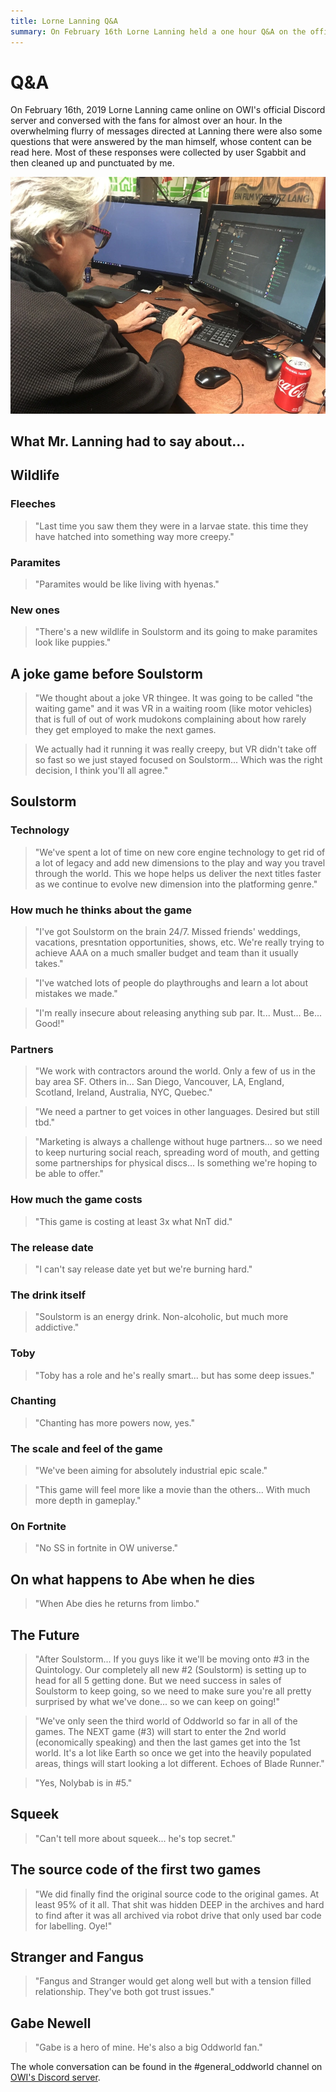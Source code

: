 ```yaml
---
title: Lorne Lanning Q&A
summary: On February 16th Lorne Lanning held a one hour Q&A on the official Discord. You can read the questions and his answers here.
---
```


# Q&A

On February 16th, 2019 Lorne Lanning came online on OWI's official Discord server and conversed with the fans for almost over an hour. In the overwhelming flurry of messages directed at Lanning there were also some questions that were answered by the man himself, whose content can be read here. Most of these responses were collected by user Sgabbit and then cleaned up and punctuated by me.

![](/imgs/lanning.webp)

## What Mr. Lanning had to say about...

## Wildlife

### Fleeches
> "Last time you saw them they were in a larvae state. this time they have hatched into something way more creepy."

### Paramites
> "Paramites would be like living with hyenas."

### New ones
> "There's a new wildlife in Soulstorm and its going to make paramites look like puppies."

## A joke game before Soulstorm
> "We thought about a joke VR thingee. It was going to be called "the waiting game" and it was VR in a waiting room (like motor vehicles) that is full of out of work mudokons complaining about how rarely they get employed to make the next games.

> We actually had it running it was really creepy, but VR didn't take off so fast so we just stayed focused on Soulstorm... Which was the right decision, I think you'll all agree."

## Soulstorm

### Technology
> "We've spent a lot of time on new core engine technology to get rid of a lot of legacy and add new dimensions to the play and way you travel through the world.  This we hope helps us deliver the next titles faster as we continue to evolve new dimension into the platforming genre."

### How much he thinks about the game
> "I've got Soulstorm on the brain 24/7. Missed friends' weddings, vacations, presntation opportunities, shows, etc. We're really trying to achieve AAA on a much smaller budget and team than it usually takes."

> "I've watched lots of people do playthroughs and learn a lot about mistakes we made."

> "I'm really insecure about releasing anything sub par. It... Must... Be... Good!"

### Partners
> "We work with contractors around the world. Only a few of us in the bay area SF. Others in... San Diego, Vancouver, LA, England, Scotland, Ireland, Australia, NYC, Quebec."

> "We need a partner to get voices in other languages. Desired but still tbd."

> "Marketing is always a challenge without huge partners... so we need to keep nurturing social reach, spreading word of mouth, and getting some partnerships for physical discs... Is something we're hoping to be able to offer."

### How much the game costs
> "This game is costing at least 3x what NnT did."

### The release date
> "I can't say release date yet but we're burning hard."

### The drink itself
> "Soulstorm is an energy drink. Non-alcoholic, but much more addictive."

### Toby
> "Toby has a role and he's really smart... but has some deep issues."

### Chanting
> "Chanting has more powers now, yes."

### The scale and feel of the game
> "We've been aiming for absolutely industrial epic scale."

> "This game will feel more like a movie than the others... With much more depth in gameplay."

### On Fortnite
> "No SS in fortnite in OW universe."

## On what happens to Abe when he dies
> "When Abe dies he returns from limbo."

## The Future
> "After Soulstorm... If you guys like it we'll be moving onto #3 in the Quintology. Our completely all new #2 (Soulstorm) is setting up to head for all 5 getting done. But we need success in sales of Soulstorm to keep going, so we need to make sure you're all pretty surprised by what we've done... so we can keep on going!"

> "We've only seen the third world of Oddworld so far in all of the games. The NEXT game (#3) will start to enter the 2nd world (economically speaking) and then the last games get into the 1st world. It's a lot like Earth so once we get into the heavily populated areas, things will start looking a lot different. Echoes of Blade Runner."

> "Yes, Nolybab is in #5."

## Squeek
> "Can't tell more about squeek... he's top secret."

## The source code of the first two games
> "We did finally find the original source code to the original games. At least 95% of it all. That shit was hidden DEEP in the archives and hard to find after it was all archived via robot drive that only used bar code for labelling. Oye!"

## Stranger and Fangus
> "Fangus and Stranger would get along well but with a tension filled relationship. They've both got trust issues."

## Gabe Newell
> "Gabe is a hero of mine. He's also a big Oddworld fan."

The whole conversation can be found in the #general\_oddworld channel on [OWI's Discord server](https://discord.gg/oddworld).
